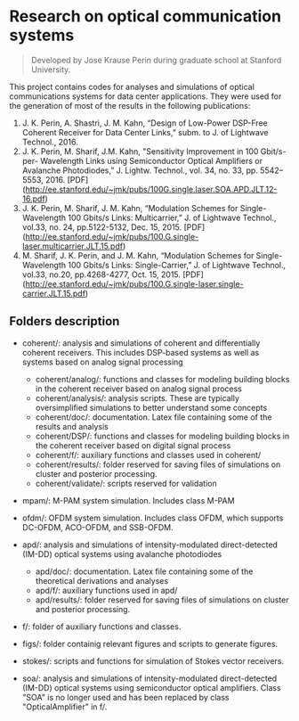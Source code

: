 #  Research on optical communication systems
> Developed by Jose Krause Perin during graduate school at Stanford University.

This project contains codes for analyses and simulations of optical communications systems for data center applications. They were used for the generation of most of the results in the following publications:

1. J. K. Perin, A. Shastri, J. M. Kahn, “Design of Low-Power DSP-Free Coherent Receiver for Data Center Links,” subm. to J. of Lightwave Technol., 2016.
2. J. K. Perin, M. Sharif, J.M. Kahn, "Sensitivity Improvement in 100 Gbit/s-per- Wavelength Links using Semiconductor Optical Amplifiers or Avalanche Photodiodes,” J. Lightw. Technol., vol. 34, no. 33, pp. 5542–5553, 2016. [PDF] (http://ee.stanford.edu/~jmk/pubs/100G.single.laser.SOA.APD.JLT.12-16.pdf)
3. J. K. Perin, M. Sharif, J. M. Kahn, “Modulation Schemes for Single-Wavelength 100 Gbits/s Links: Multicarrier,” J. of Lightwave Technol., vol.33, no. 24, pp.5122-5132, Dec. 15, 2015. [PDF] (http://ee.stanford.edu/~jmk/pubs/100.G.single-laser.multicarrier.JLT.15.pdf)
4. M. Sharif, J. K. Perin, and J. M. Kahn, “Modulation Schemes for Single-Wavelength 100 Gbits/s Links: Single-Carrier,” J. of Lightwave Technol., vol.33, no.20, pp.4268-4277, Oct. 15, 2015. [PDF] (http://ee.stanford.edu/~jmk/pubs/100.G.single-laser.single-carrier.JLT.15.pdf)

## Folders description
- coherent/: analysis and simulations of coherent and differentially coherent receivers. This includes DSP-based systems as well as systems based on analog signal processing
  - coherent/analog/: functions and classes for modeling building blocks in the coherent receiver based on analog signal process
  - coherent/analysis/: analysis scripts. These are typically oversimplified simulations to better understand some concepts 
  - coherent/doc/: documentation. Latex file containing some of the results and analysis
  - coherent/DSP/: functions and classes for modeling building blocks in the coherent receiver based on digital signal process
  - coherent/f/: auxiliary functions and classes used in coherent/
  - coherent/results/: folder reserved for saving files of simulations on cluster and posterior processing.
  - coherent/validate/: scripts reserved for validation

- mpam/: M-PAM system simulation. Includes class M-PAM

- ofdm/: OFDM system simulation. Includes class OFDM, which supports DC-OFDM, ACO-OFDM, and SSB-OFDM.

- apd/: analysis and simulations of intensity-modulated direct-detected (IM-DD) optical systems using avalanche photodiodes  
  - apd/doc/: documentation. Latex file containing some of the theoretical derivations and analyses
  - apd/f/: auxiliary functions used in apd/
  - apd/results/: folder reserved for saving files of simulations on cluster and posterior processing.

- f/: folder of auxiliary functions and classes.

- figs/: folder containig relevant figures and scripts to generate figures.

- stokes/: scripts and functions for simulation of Stokes vector receivers.

- soa/: analysis and simulations of intensity-modulated direct-detected (IM-DD) optical systems using semiconductor optical amplifiers. Class "SOA" is no longer used and has been replaced by class "OpticalAmplifier" in f/.


